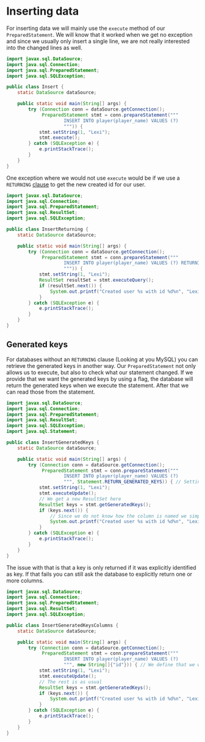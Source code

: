 # Inserting data

For inserting data we will mainly use the `execute` method of our `PreparedStatement`. We will know that it worked when
we get no exception and since we usually only insert a single line, we are not really interested into the changed lines
as well.

```java
import javax.sql.DataSource;
import java.sql.Connection;
import java.sql.PreparedStatement;
import java.sql.SQLException;

public class Insert {
    static DataSource dataSource;

    public static void main(String[] args) {
        try (Connection conn = dataSource.getConnection();
             PreparedStatement stmt = conn.prepareStatement("""
                     INSERT INTO player(player_name) VALUES (?)
                     """)) {
            stmt.setString(1, "Lexi");
            stmt.execute();
        } catch (SQLException e) {
            e.printStackTrace();
        }
    }
}
```

One exception where we would not use `execute` would be if we use a `RETURNING` [clause](dev/private/java/!tutorial/basicsql-pages/docs/en/02rivate/java/!tutorial/basicsql-pages/docs/en/02/returning.md) to get the
new created id for our user.

```java
import javax.sql.DataSource;
import java.sql.Connection;
import java.sql.PreparedStatement;
import java.sql.ResultSet;
import java.sql.SQLException;

public class InsertReturning {
    static DataSource dataSource;

    public static void main(String[] args) {
        try (Connection conn = dataSource.getConnection();
             PreparedStatement stmt = conn.prepareStatement("""
                     INSERT INTO player(player_name) VALUES (?) RETURNING id
                     """)) {
            stmt.setString(1, "Lexi");
            ResultSet resultSet = stmt.executeQuery();
            if (resultSet.next()) {
                System.out.printf("Created user %s with id %d%n", "Lexi", resultSet.getInt("id"));
            }
        } catch (SQLException e) {
            e.printStackTrace();
        }
    }
}
```

## Generated keys

For databases without an `RETURNING` clause (Looking at you MySQL) you can retrieve the generated keys in another way.
Our `PreparedStatement` not only allows us to execute, but also to check what our statement changed. If we provide that
we want the generated keys by using a flag, the database will return the generated keys when we execute the statement.
After that we can read those from the statement.

```java
import javax.sql.DataSource;
import java.sql.Connection;
import java.sql.PreparedStatement;
import java.sql.ResultSet;
import java.sql.SQLException;
import java.sql.Statement;

public class InsertGeneratedKeys {
    static DataSource dataSource;

    public static void main(String[] args) {
        try (Connection conn = dataSource.getConnection();
             PreparedStatement stmt = conn.prepareStatement("""
                     INSERT INTO player(player_name) VALUES (?)
                     """, Statement.RETURN_GENERATED_KEYS)) { // Setting this flag here is very important
            stmt.setString(1, "Lexi");
            stmt.executeUpdate();
            // We get a new ResultSet here
            ResultSet keys = stmt.getGeneratedKeys();
            if (keys.next()) {
                // Since we do not know how the column is named we simply use the first one
                System.out.printf("Created user %s with id %d%n", "Lexi", keys.getInt(1));
            }
        } catch (SQLException e) {
            e.printStackTrace();
        }
    }
}
```

The issue with that is that a key is only returned if it was explicitly identified as key. If that fails you can still
ask the database to explicitly return one or more columns.

```java
import javax.sql.DataSource;
import java.sql.Connection;
import java.sql.PreparedStatement;
import java.sql.ResultSet;
import java.sql.SQLException;

public class InsertGeneratedKeysColumns {
    static DataSource dataSource;

    public static void main(String[] args) {
        try (Connection conn = dataSource.getConnection();
             PreparedStatement stmt = conn.prepareStatement("""
                     INSERT INTO player(player_name) VALUES (?)
                     """, new String[]{"id"})) { // We define that we want to get the value of id back
            stmt.setString(1, "Lexi");
            stmt.executeUpdate();
            // The rest is as usual
            ResultSet keys = stmt.getGeneratedKeys();
            if (keys.next()) {
                System.out.printf("Created user %s with id %d%n", "Lexi", keys.getInt(1));
            }
        } catch (SQLException e) {
            e.printStackTrace();
        }
    }
}
```

